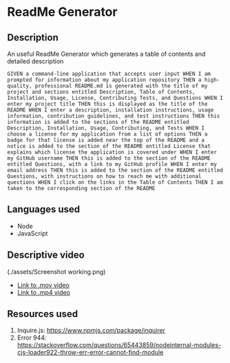 # ReadMe Generator

## Description
An useful ReadMe Generator which generates a table of contents and detailed description

`
GIVEN a command-line application that accepts user input
WHEN I am prompted for information about my application repository
THEN a high-quality, professional README.md is generated with the title of my project and sections entitled Description, Table of Contents, Installation, Usage, License, Contributing Tests, and Questions
WHEN I enter my project title
THEN this is displayed as the title of the README
WHEN I enter a description, installation instructions, usage information, contribution guidelines, and test instructions
THEN this information is added to the sections of the README entitled Description, Installation, Usage, Contributing, and Tests
WHEN I choose a license for my application from a list of options
THEN a badge for that license is added near the top of the README and a notice is added to the section of the README entitled License that explains which license the application is covered under
WHEN I enter my GitHub username
THEN this is added to the section of the README entitled Questions, with a link to my GitHub profile
WHEN I enter my email address
THEN this is added to the section of the README entitled Questions, with instructions on how to reach me with additional questions
WHEN I click on the links in the Table of Contents
THEN I am taken to the corresponding section of the README
`
## Languages used
* Node 
* JavaScript

## Descriptive video
(./assets/Screenshot working.png)

* [Link to .mov video](https://drive.google.com/file/d/1T1e0-EV6xGmDHQ4EAXl-mIREVmtvTyR7/view?usp=sharing)
* [Link to .mp4 video](https://drive.google.com/file/d/10vDb6SkrYyWUt82iu20Y_S3IVgE0nVJw/view?usp=sharing)

## Resources used
1. Inquire.js: https://www.npmjs.com/package/inquirer
2. Error 944: https://stackoverflow.com/questions/65443859/nodeinternal-modules-cjs-loader922-throw-err-error-cannot-find-module
